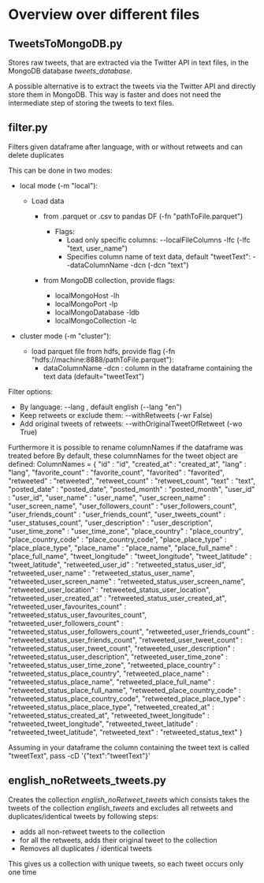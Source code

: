 # Overview over different files


## TweetsToMongoDB.py
Stores raw tweets, that are extracted via the Twitter API in text files, in the MongoDB database *tweets_database*.

A possible alternative is to extract the tweets via the Twitter API and directly store them in MongoDB. This way is faster and does not need the intermediate step of storing the tweets to text files.


## filter.py
Filters given dataframe after language, with or without retweets and can delete duplicates

This can be done in two modes:
- local mode (-m "local"):
  - Load data
    - from .parquet or .csv to pandas DF (-fn "pathToFile.parquet")
      - Flags:
        - Load only specific columns: --localFileColumns -lfc (-lfc "text, user_name")
        - Specifies column name of text data, default "tweetText": --dataColumnName -dcn (-dcn "text")

    - from MongoDB collection, provide flags:
      - localMongoHost -lh
      - localMongoPort -lp
      - localMongoDatabase -ldb
      - localMongoCollection -lc

- cluster mode (-m "cluster"):
  - load parquet file from hdfs, provide flag (-fn "hdfs://machine:8888/pathToFile.parquet"):
    - dataColumnName -dcn : column in the dataframe containing the text data (default="tweetText")


Filter options:
- By language: --lang , default english (--lang "en")
- Keep retweets or exclude them: --withRetweets (-wr False)
- Add original tweets of retweets: --withOriginalTweetOfRetweet (-wo True)

Furthermore it is possible to rename columnNames if the dataframe was treated before
By default, these columnNames for the tweet object are defined:
ColumnNames = {
    "id" : "id",
    "created_at" : "created_at",
    "lang" : "lang",
    "favorite_count" : "favorite_count",
    "favorited" : "favorited",
    "retweeted" : "retweeted",
    "retweet_count" : "retweet_count",
    "text" : "text",
    "posted_date" : "posted_date",
    "posted_month" : "posted_month",
    "user_id" : "user_id",
    "user_name" : "user_name",
    "user_screen_name" : "user_screen_name",
    "user_followers_count" : "user_followers_count",
    "user_friends_count" : "user_friends_count",
    "user_tweets_count" : "user_statuses_count",
    "user_description" : "user_description",
    "user_time_zone" : "user_time_zone",
    "place_country" : "place_country",
    "place_country_code" : "place_country_code",
    "place_place_type" : "place_place_type",
    "place_name" : "place_name",
    "place_full_name" : "place_full_name",
    "tweet_longitude" : "tweet_longitude",
    "tweet_latitude" : "tweet_latitude",
    "retweeted_user_id" : "retweeted_status_user_id",
    "retweeted_user_name" : "retweeted_status_user_name",
    "retweeted_user_screen_name" : "retweeted_status_user_screen_name",
    "retweeted_user_location" : "retweeted_status_user_location",
    "retweeted_user_created_at" : "retweeted_status_user_created_at",
    "retweeted_user_favourites_count" : "retweeted_status_user_favourites_count",
    "retweeted_user_followers_count" : "retweeted_status_user_followers_count",
    "retweeted_user_friends_count" : "retweeted_status_user_friends_count",
    "retweeted_user_tweet_count" : "retweeted_status_user_tweet_count",
    "retweeted_user_description" : "retweeted_status_user_description",
    "retweeted_user_time_zone" : "retweeted_status_user_time_zone",
    "retweeted_place_country" : "retweeted_status_place_country",
    "retweeted_place_name" : "retweeted_status_place_name",
    "retweeted_place_full_name" : "retweeted_status_place_full_name",
    "retweeted_place_country_code" : "retweeted_status_place_country_code",
    "retweeted_place_place_type" : "retweeted_status_place_place_type",
    "retweeted_created_at" : "retweeted_status_created_at",
    "retweeted_tweet_longitude" : "retweeted_tweet_longitude",
    "retweeted_tweet_latitude" : "retweeted_tweet_latitude",
    "retweeted_text" : "retweeted_status_text"
}

Assuming in your dataframe the column containing the tweet text is called "tweetText",
pass -cD '{"text":"tweetText"}'



## english_noRetweets_tweets.py
Creates the collection *english_noRetweet_tweets* which consists takes the tweets of the collection *english_tweets* and excludes all retweets and duplicates/identical tweets by following steps:
- adds all non-retweet tweets to the collection
- for all the retweets, adds their original tweet to the collection
- Removes all duplicates / identical tweets

This gives us a collection with unique tweets, so each tweet occurs only one time
